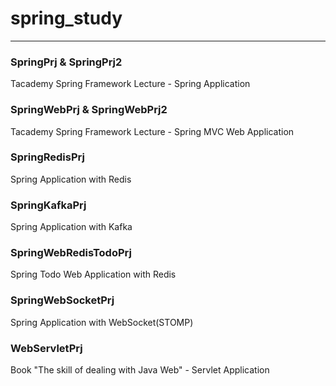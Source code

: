 # spring_study

---

### SpringPrj & SpringPrj2

Tacademy Spring Framework Lecture - Spring Application

### SpringWebPrj & SpringWebPrj2

Tacademy Spring Framework Lecture - Spring MVC Web Application

### SpringRedisPrj

Spring Application with Redis

### SpringKafkaPrj

Spring Application with Kafka

### SpringWebRedisTodoPrj

Spring Todo Web Application with Redis

### SpringWebSocketPrj

Spring Application with WebSocket(STOMP)

### WebServletPrj

Book "The skill of dealing with Java Web" - Servlet Application